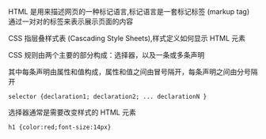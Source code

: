 HTML 是用来描述网页的一种标记语言,标记语言是一套标记标签 (markup tag)
通过一对对的标签来表示展示页面的内容

CSS 指层叠样式表 (Cascading Style Sheets),样式定义如何显示 HTML 元素

CSS 规则由两个主要的部分构成：选择器，以及一条或多条声明

其中每条声明由属性和值构成，属性和值之间由冒号隔开，每条声明之间由分号隔开
```
selector {declaration1; declaration2; ... declarationN }
```
选择器通常是需要改变样式的 HTML 元素
```
h1 {color:red;font-size:14px}
```
